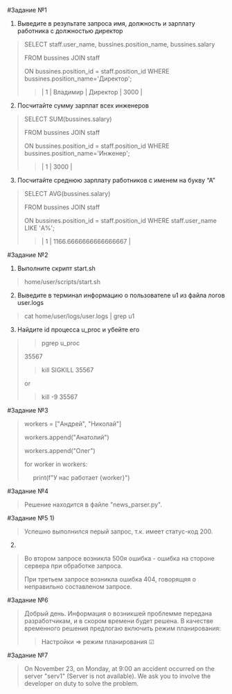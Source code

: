 
#Задание №1
1) Выведите в результате запроса имя, должность и зарплату работника с должностью
директор
>SELECT staff.user_name, bussines.position_name, bussines.salary 
> 
>FROM bussines JOIN staff 
> 
>ON bussines.position_id = staff.position_id WHERE bussines.position_name='Директор';
> >| 1 | Владимир | Директор | 3000 |


2) Посчитайте сумму зарплат всех инженеров

>SELECT SUM(bussines.salary) 
> 
>FROM bussines JOIN staff 
> 
>ON bussines.position_id = staff.position_id WHERE bussines.position_name='Инженер';
> > | 1 | 3000 |
  
3) Посчитайте среднюю зарплату работников с именем на букву “А”
>
>SELECT AVG(bussines.salary)
> 
>FROM bussines JOIN staff
> 
>ON bussines.position_id = staff.position_id WHERE staff.user_name LIKE 'А%';
> > | 1 | 1166.6666666666666667 | 
> 
 
#Задание №2
1) Выполните скрипт start.sh
> home/user/scripts/start.sh
2) Выведите в терминал информацию о пользователе u1 из файла логов user.logs
> cat home/user/logs/user.logs | grep u1 
3) Найдите id процесса u_proc и убейте его
> >pgrep u_proc
> 
>  35567
> 
> >kill SIGKILL 35567
> 
> or
> 
> >kill -9 35567
 
#Задание №3

>workers = ["Андрей", "Николай"]
>
>workers.append("Анатолий")
>
>workers.append("Олег")
>
>for worker in workers:
>
>&nbsp;&nbsp;&nbsp;&nbsp;&nbsp;print(f"У нас работает {worker}")
>

 
#Задание №4

>Решение находится в файле "news_parser.py".

 
#Задание №5
1)
> Успешно выполнился перый запрос, т.к. имеет статус-код 200.
2)
> Во втором запросе возникла 500я ошибка - ошибка на стороне сервера при обработке запроса.
>
> При третьем запросе возникла ошибка 404, говорящяя о неправильно составленом запросе.

#Задание №6

>Добрый день. Информация о возникшей проблемме передана разработчикам, 
> и в скором времени будет решена. 
> В качестве временного решения предлогаю включить режим планирования:
> > Настройки => режим планирования &#9745;  

 
#Задание №7

>
>On November 23, on Monday, at 9:00 an accident occurred on the server
> "serv1" (Server is not available).
> We ask you to involve the developer on duty to solve the problem.

 

